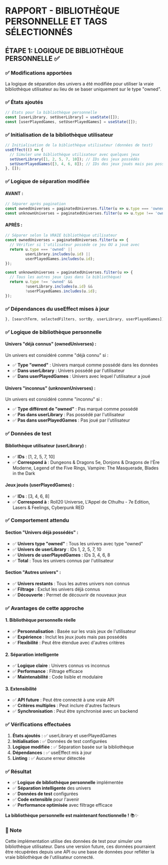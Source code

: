 # RAPPORT - BIBLIOTHÈQUE PERSONNELLE ET TAGS SÉLECTIONNÉS

## ÉTAPE 1: LOGIQUE DE BIBLIOTHÈQUE PERSONNELLE ✅

### ✅ Modifications apportées

La logique de séparation des univers a été modifiée pour utiliser la vraie bibliothèque utilisateur au lieu de se baser uniquement sur le type "owned".

### ✅ États ajoutés

```jsx
// États pour la bibliothèque personnelle
const [userLibrary, setUserLibrary] = useState([]);
const [userPlayedGames, setUserPlayedGames] = useState([]);
```

### ✅ Initialisation de la bibliothèque utilisateur

```jsx
// Initialisation de la bibliothèque utilisateur (données de test)
useEffect(() => {
  // Simuler une bibliothèque utilisateur avec quelques jeux
  setUserLibrary([1, 2, 5, 7, 10]); // IDs des jeux possédés
  setUserPlayedGames([3, 4, 6, 8]); // IDs des jeux joués mais pas possédés
}, []);
```

### ✅ Logique de séparation modifiée

#### **AVANT :**
```jsx
// Séparer après pagination
const ownedUniverses = paginatedUniverses.filter(u => u.type === 'owned');
const unknownUniverses = paginatedUniverses.filter(u => u.type !== 'owned');
```

#### **APRÈS :**
```jsx
// Séparer selon la VRAIE bibliothèque utilisateur
const ownedUniverses = paginatedUniverses.filter(u => {
  // Vérifier si l'utilisateur possède ce jeu OU a joué avec
  return u.type === 'owned' || 
         userLibrary.includes(u.id) || 
         userPlayedGames.includes(u.id);
});

const unknownUniverses = paginatedUniverses.filter(u => {
  // Tous les autres jeux (pas dans la bibliothèque)
  return u.type !== 'owned' && 
         !userLibrary.includes(u.id) && 
         !userPlayedGames.includes(u.id);
});
```

### ✅ Dépendances du useEffect mises à jour

```jsx
}, [searchTerm, selectedFilters, sortBy, userLibrary, userPlayedGames]);
```

### ✅ Logique de bibliothèque personnelle

#### **Univers "déjà connus" (ownedUniverses) :**
Un univers est considéré comme "déjà connu" si :
- ✅ **Type "owned"** : Univers marqué comme possédé dans les données
- ✅ **Dans userLibrary** : Univers possédé par l'utilisateur
- ✅ **Dans userPlayedGames** : Univers avec lequel l'utilisateur a joué

#### **Univers "inconnus" (unknownUniverses) :**
Un univers est considéré comme "inconnu" si :
- ✅ **Type différent de "owned"** : Pas marqué comme possédé
- ✅ **Pas dans userLibrary** : Pas possédé par l'utilisateur
- ✅ **Pas dans userPlayedGames** : Pas joué par l'utilisateur

### ✅ Données de test

#### **Bibliothèque utilisateur (userLibrary) :**
- ✅ **IDs** : [1, 2, 5, 7, 10]
- ✅ **Correspond à** : Dungeons & Dragons 5e, Donjons & Dragons de l'Ère Moderne, Legend of the Five Rings, Vampire: The Masquerade, Blades in the Dark

#### **Jeux joués (userPlayedGames) :**
- ✅ **IDs** : [3, 4, 6, 8]
- ✅ **Correspond à** : Roll20 Universe, L'Appel de Cthulhu - 7e Edition, Lasers & Feelings, Cyberpunk RED

### ✅ Comportement attendu

#### **Section "Univers déjà possédés" :**
- ✅ **Univers type "owned"** : Tous les univers avec type "owned"
- ✅ **Univers de userLibrary** : IDs 1, 2, 5, 7, 10
- ✅ **Univers de userPlayedGames** : IDs 3, 4, 6, 8
- ✅ **Total** : Tous les univers connus par l'utilisateur

#### **Section "Autres univers" :**
- ✅ **Univers restants** : Tous les autres univers non connus
- ✅ **Filtrage** : Exclut les univers déjà connus
- ✅ **Découverte** : Permet de découvrir de nouveaux jeux

### ✅ Avantages de cette approche

#### **1. Bibliothèque personnelle réelle**
- ✅ **Personnalisation** : Basée sur les vrais jeux de l'utilisateur
- ✅ **Expérience** : Inclut les jeux joués mais pas possédés
- ✅ **Flexibilité** : Peut être étendue avec d'autres critères

#### **2. Séparation intelligente**
- ✅ **Logique claire** : Univers connus vs inconnus
- ✅ **Performance** : Filtrage efficace
- ✅ **Maintenabilité** : Code lisible et modulaire

#### **3. Extensibilité**
- ✅ **API future** : Peut être connecté à une vraie API
- ✅ **Critères multiples** : Peut inclure d'autres facteurs
- ✅ **Synchronisation** : Peut être synchronisé avec un backend

### ✅ Vérifications effectuées

1. **États ajoutés** : ✅ userLibrary et userPlayedGames
2. **Initialisation** : ✅ Données de test configurées
3. **Logique modifiée** : ✅ Séparation basée sur la bibliothèque
4. **Dépendances** : ✅ useEffect mis à jour
5. **Linting** : ✅ Aucune erreur détectée

### ✅ Résultat

- ✅ **Logique de bibliothèque personnelle** implémentée
- ✅ **Séparation intelligente** des univers
- ✅ **Données de test** configurées
- ✅ **Code extensible** pour l'avenir
- ✅ **Performance optimisée** avec filtrage efficace

**La bibliothèque personnelle est maintenant fonctionnelle !** 📚✨

### 📝 Note

Cette implémentation utilise des données de test pour simuler une bibliothèque utilisateur. Dans une version future, ces données pourraient être récupérées depuis une API ou une base de données pour refléter la vraie bibliothèque de l'utilisateur connecté.
